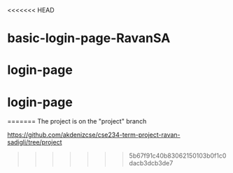 <<<<<<< HEAD
# basic-login-page-RavanSA
# login-page
# login-page
=======
The project is on the "project" branch

https://github.com/akdenizcse/cse234-term-project-ravan-sadigli/tree/project
>>>>>>> 5b67f91c40b83062150103b0f1c0dacb3dcb3de7
